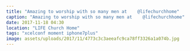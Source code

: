 ```yaml
---
title: "Amazing to worship with so many men at    @lifechurchhome"
caption: "Amazing to worship with so many men at    @lifechurchhome"
date: 2017-11-18 04:30
location: "LIFE Church Home"
tags: "xcelconf moment iphone7plus"
image: assets/uploads/2017/11/4773c3c3aeeafc9ca78ff3326a1a074b.jpg
---
```

